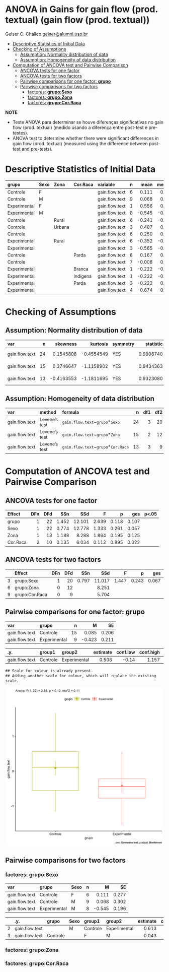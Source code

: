 ANOVA in Gains for gain flow (prod. textual) (gain flow (prod. textual))
================
Geiser C. Challco <geiser@alumni.usp.br>

- [Descriptive Statistics of Initial
  Data](#descriptive-statistics-of-initial-data)
- [Checking of Assumptions](#checking-of-assumptions)
  - [Assumption: Normality distribution of
    data](#assumption-normality-distribution-of-data)
  - [Assumption: Homogeneity of data
    distribution](#assumption-homogeneity-of-data-distribution)
- [Computation of ANCOVA test and Pairwise
  Comparison](#computation-of-ancova-test-and-pairwise-comparison)
  - [ANCOVA tests for one factor](#ancova-tests-for-one-factor)
  - [ANCOVA tests for two factors](#ancova-tests-for-two-factors)
  - [Pairwise comparisons for one factor:
    **grupo**](#pairwise-comparisons-for-one-factor-grupo)
  - [Pairwise comparisons for two
    factors](#pairwise-comparisons-for-two-factors)
    - [factores: **grupo:Sexo**](#factores-gruposexo)
    - [factores: **grupo:Zona**](#factores-grupozona)
    - [factores: **grupo:Cor.Raca**](#factores-grupocorraca)

**NOTE**

- Teste ANOVA para determinar se houve diferenças significativas no gain
  flow (prod. textual) (medido usando a diferença entre post-test e
  pre-testes).
- ANOVA test to determine whether there were significant differences in
  gain flow (prod. textual) (measured using the difference between
  post-test and pre-tests).

# Descriptive Statistics of Initial Data

| grupo        | Sexo | Zona   | Cor.Raca | variable       |   n |   mean | median |    min |    max |    sd |    se |    ci |   iqr |
|:-------------|:-----|:-------|:---------|:---------------|----:|-------:|-------:|-------:|-------:|------:|------:|------:|------:|
| Controle     | F    |        |          | gain.flow.text |   6 |  0.111 |  0.444 | -1.000 |  0.667 | 0.678 | 0.277 | 0.711 | 0.806 |
| Controle     | M    |        |          | gain.flow.text |   9 |  0.068 |  0.000 | -1.167 |  1.667 | 0.907 | 0.302 | 0.697 | 1.111 |
| Experimental | F    |        |          | gain.flow.text |   1 |  0.556 |  0.556 |  0.556 |  0.556 |       |       |       | 0.000 |
| Experimental | M    |        |          | gain.flow.text |   8 | -0.545 | -0.569 | -1.556 |  0.333 | 0.553 | 0.196 | 0.462 | 0.556 |
| Controle     |      | Rural  |          | gain.flow.text |   6 | -0.241 | -0.556 | -1.000 |  1.111 | 0.752 | 0.307 | 0.789 | 0.500 |
| Controle     |      | Urbana |          | gain.flow.text |   3 |  0.407 |  0.000 | -0.444 |  1.667 | 1.113 | 0.643 | 2.765 | 1.056 |
| Controle     |      |        |          | gain.flow.text |   6 |  0.250 |  0.556 | -1.167 |  0.667 | 0.703 | 0.287 | 0.737 | 0.167 |
| Experimental |      | Rural  |          | gain.flow.text |   6 | -0.352 | -0.333 | -1.556 |  0.556 | 0.768 | 0.314 | 0.806 | 0.889 |
| Experimental |      |        |          | gain.flow.text |   3 | -0.565 | -0.694 | -0.778 | -0.222 | 0.300 | 0.173 | 0.744 | 0.278 |
| Controle     |      |        | Parda    | gain.flow.text |   8 |  0.167 |  0.333 | -0.556 |  1.111 | 0.656 | 0.232 | 0.548 | 1.139 |
| Controle     |      |        |          | gain.flow.text |   7 | -0.008 |  0.000 | -1.167 |  1.667 | 0.979 | 0.370 | 0.906 | 1.167 |
| Experimental |      |        | Branca   | gain.flow.text |   1 | -0.222 | -0.222 | -0.222 | -0.222 |       |       |       | 0.000 |
| Experimental |      |        | Indígena | gain.flow.text |   1 | -0.222 | -0.222 | -0.222 | -0.222 |       |       |       | 0.000 |
| Experimental |      |        | Parda    | gain.flow.text |   3 | -0.222 |  0.333 | -1.556 |  0.556 | 1.160 | 0.670 | 2.882 | 1.056 |
| Experimental |      |        |          | gain.flow.text |   4 | -0.674 | -0.736 | -0.778 | -0.444 | 0.158 | 0.079 | 0.251 | 0.146 |

# Checking of Assumptions

## Assumption: Normality distribution of data

| var            |   n |   skewness |   kurtosis | symmetry | statistic | method       |         p | p.signif | normality |
|:---------------|----:|-----------:|-----------:|:---------|----------:|:-------------|----------:|:---------|:----------|
| gain.flow.text |  24 |  0.1545808 | -0.4554549 | YES      | 0.9806740 | Shapiro-Wilk | 0.9079492 | ns       | YES       |
| gain.flow.text |  15 |  0.3746647 | -1.1158902 | YES      | 0.9434363 | Shapiro-Wilk | 0.4275491 | ns       | YES       |
| gain.flow.text |  13 | -0.4163553 | -1.1811695 | YES      | 0.9323080 | Shapiro-Wilk | 0.3652203 | ns       | YES       |

## Assumption: Homogeneity of data distribution

| var            | method        | formula                              |   n | df1 | df2 | statistic |         p | p.signif |
|:---------------|:--------------|:-------------------------------------|----:|----:|----:|----------:|----------:|:---------|
| gain.flow.text | Levene’s test | `gain.flow.text`~`grupo`\*`Sexo`     |  24 |   3 |  20 | 0.9573855 | 0.4320076 | ns       |
| gain.flow.text | Levene’s test | `gain.flow.text`~`grupo`\*`Zona`     |  15 |   2 |  12 | 0.1557744 | 0.8574550 | ns       |
| gain.flow.text | Levene’s test | `gain.flow.text`~`grupo`\*`Cor.Raca` |  13 |   3 |   9 | 0.6719843 | 0.5904425 | ns       |

# Computation of ANCOVA test and Pairwise Comparison

## ANCOVA tests for one factor

| Effect   | DFn | DFd |   SSn |    SSd |     F |     p |   ges | p\<.05 |
|:---------|----:|----:|------:|-------:|------:|------:|------:|:-------|
| grupo    |   1 |  22 | 1.452 | 12.101 | 2.639 | 0.118 | 0.107 |        |
| Sexo     |   1 |  22 | 0.774 | 12.778 | 1.333 | 0.261 | 0.057 |        |
| Zona     |   1 |  13 | 1.188 |  8.288 | 1.864 | 0.195 | 0.125 |        |
| Cor.Raca |   2 |  10 | 0.135 |  6.034 | 0.112 | 0.895 | 0.022 |        |

## ANCOVA tests for two factors

|     | Effect         | DFn | DFd |   SSn |    SSd |     F |     p |   ges | p\<.05 |
|:----|:---------------|----:|----:|------:|-------:|------:|------:|------:|:-------|
| 3   | grupo:Sexo     |   1 |  20 | 0.797 | 11.017 | 1.447 | 0.243 | 0.067 |        |
| 6   | grupo:Zona     |   0 |  12 |       |  8.251 |       |       |       |        |
| 9   | grupo:Cor.Raca |   0 |   9 |       |  5.704 |       |       |       |        |

## Pairwise comparisons for one factor: **grupo**

| var            | grupo        |   n |      M |    SE |
|:---------------|:-------------|----:|-------:|------:|
| gain.flow.text | Controle     |  15 |  0.085 | 0.206 |
| gain.flow.text | Experimental |   9 | -0.423 | 0.211 |

| .y.            | group1   | group2       | estimate | conf.low | conf.high |    se | statistic |     p | p.adj | p.adj.signif |
|:---------------|:---------|:-------------|---------:|---------:|----------:|------:|----------:|------:|------:|:-------------|
| gain.flow.text | Controle | Experimental |    0.508 |    -0.14 |     1.157 | 0.313 |     1.625 | 0.118 | 0.118 | ns           |

    ## Scale for colour is already present.
    ## Adding another scale for colour, which will replace the existing scale.

![](stari-gain.flow.text-Serie-8-ano-gain_files/figure-gfm/unnamed-chunk-18-1.png)<!-- -->

## Pairwise comparisons for two factors

### factores: **grupo:Sexo**

| var            | grupo        | Sexo |   n |      M |    SE |
|:---------------|:-------------|:-----|----:|-------:|------:|
| gain.flow.text | Controle     | F    |   6 |  0.111 | 0.277 |
| gain.flow.text | Controle     | M    |   9 |  0.068 | 0.302 |
| gain.flow.text | Experimental | M    |   8 | -0.545 | 0.196 |

|     | .y.            | grupo    | Sexo | group1   | group2       | estimate | conf.low | conf.high |    se | statistic |     p | p.adj | p.adj.signif |
|:----|:---------------|:---------|:-----|:---------|:-------------|---------:|---------:|----------:|------:|----------:|------:|------:|:-------------|
| 2   | gain.flow.text |          | M    | Controle | Experimental |    0.613 |   -0.139 |     1.365 | 0.361 |      1.70 | 0.105 | 0.105 | ns           |
| 3   | gain.flow.text | Controle |      | F        | M            |    0.043 |   -0.773 |     0.859 | 0.391 |      0.11 | 0.913 | 0.913 | ns           |

### factores: **grupo:Zona**

### factores: **grupo:Cor.Raca**
